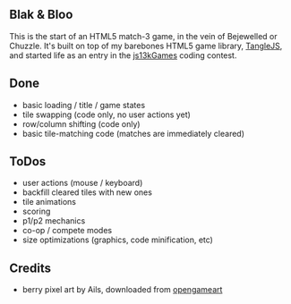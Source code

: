 Blak & Bloo
-----------------------

This is the start of an HTML5 match-3 game, in the vein of Bejewelled or Chuzzle.
It's built on top of my barebones HTML5 game library, [TangleJS](https://github.com/buyog/TangleJS),
and started life as an entry in the [js13kGames](https://twitter.com/js13kGames) coding contest.

Done
-----

* basic loading / title / game states
* tile swapping (code only, no user actions yet)
* row/column shifting (code only)
* basic tile-matching code (matches are immediately cleared)


ToDos
-----

* user actions (mouse / keyboard)
* backfill cleared tiles with new ones
* tile animations
* scoring
* p1/p2 mechanics
* co-op / compete modes
* size optimizations (graphics, code minification, etc)


Credits
-----
* berry pixel art by Ails, downloaded from [opengameart](http://opengameart.org/content/420-pixel-art-icons-for-medievalfantasy-rpg)
